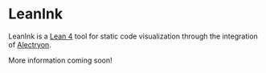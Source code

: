 # LeanInk

LeanInk is a [Lean 4](https://github.com/leanprover/lean4) tool for static code visualization through the integration of [Alectryon](https://github.com/cpitclaudel/alectryon).

More information coming soon!